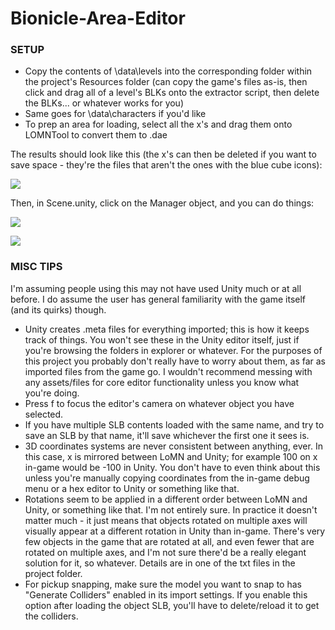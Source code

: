 # Bionicle-Area-Editor

### SETUP

- Copy the contents of \data\levels into the corresponding folder within the project's Resources folder (can copy the game's files as-is, then click and drag all of a level's BLKs onto the extractor script, then delete the BLKs... or whatever works for you)
- Same goes for \data\characters if you'd like
- To prep an area for loading, select all the x's and drag them onto LOMNTool to convert them to .dae

The results should look like this (the x's can then be deleted if you want to save space - they're the files that aren't the ones with the blue cube icons):

![](https://i.imgur.com/pbJGte4.png)

Then, in Scene.unity, click on the Manager object, and you can do things:

![](https://i.imgur.com/uOCWF95.png)

![](https://i.imgur.com/ZIsZ5Tq.png)

### MISC TIPS
I'm assuming people using this may not have used Unity much or at all before. I do assume the user has general familiarity with the game itself (and its quirks) though.
- Unity creates .meta files for everything imported; this is how it keeps track of things. You won't see these in the Unity editor itself, just if you're browsing the folders in explorer or whatever. For the purposes of this project you probably don't really have to worry about them, as far as imported files from the game go. I wouldn't recommend messing with any assets/files for core editor functionality unless you know what you're doing.
- Press f to focus the editor's camera on whatever object you have selected.
- If you have multiple SLB contents loaded with the same name, and try to save an SLB by that name, it'll save whichever the first one it sees is.
- 3D coordinates systems are never consistent between anything, ever. In this case, x is mirrored between LoMN and Unity; for example 100 on x in-game would be -100 in Unity. You don't have to even think about this unless you're manually copying coordinates from the in-game debug menu or a hex editor to Unity or something like that.
- Rotations seem to be applied in a different order between LoMN and Unity, or something like that. I'm not entirely sure. In practice it doesn't matter much - it just means that objects rotated on multiple axes will visually appear at a different rotation in Unity than in-game. There's very few objects in the game that are rotated at all, and even fewer that are rotated on multiple axes, and I'm not sure there'd be a really elegant solution for it, so whatever. Details are in one of the txt files in the project folder.
- For pickup snapping, make sure the model you want to snap to has "Generate Colliders" enabled in its import settings. If you enable this option after loading the object SLB, you'll have to delete/reload it to get the colliders.
